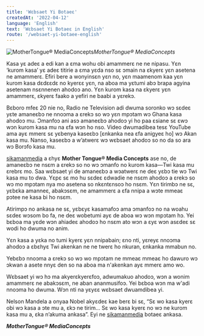 ```yaml
---
title: 'Wɛbsaet Yi Botaeɛ'
createdAt: '2022-04-12'
language: 'English'
text: 'Wɛbsaet Yi Botaeɛ in English'
route: '/websaet-yi-botaee-english'
---
```


![MotherTongue® MediaConcepts](https://firebasestorage.googleapis.com/v0/b/tinasrora.appspot.com/o/MOTHERTOUGUE%20LOGO%203D%2002.jpg?alt=media&token=893d7935-ff38-4988-bf6c-21ffc99aed0b)*MotherTongue® MediaConcepts*

Kasa yɛ adeɛ a edi kan a ɛma wohu obi amammerɛ ne ne nipasu. Yɛn ‘kurom kasa’ yɛ adeɛ titirie a ɛma yɛda nso sɛ ɔmain na ɛkyerɛ yɛn asetena ne amammerɛ. Efiri bere a wonyinsɛn yɛn no, yɛn maamenom kaa yɛn kurom kasa dɛdɛɛdɛ no kyerɛɛ yɛn, na aboa ma yɛtumi abɔ brapa agyina asetenam nsɛnnenen ahodoɔ ano. Yɛn kurom kasa na ɛkyerɛ yɛn amammerɛ, ɛkyerɛ faako a yefiri ne baabi a yɛrekɔ.

Bɛboro mfeɛ 20 nie no, Radio ne Television adi dwuma soronko wɔ sɛdeɛ yɛte amaneɛbɔ ne nnoɔma a ɛrekɔ so wɔ yɛn mpɔtam wɔ Ghana kasa ahodoɔ mu. Ɔmanfoɔ ani asɔ amaneɛbɔ ahodoɔ yi ho paa ɛsiane sɛ ɛwɔ wɔn kurom kasa mu na ɛfa wɔn ho nso. Video dwumadibea tesɛ YouTube ama ayɛ mmerɛ sɛ yɛbenya kaseɛbɔ [ɛnkanka nea ɛfa anigyeɛ ho] wɔ Akan kasa mu. Nanso, kaseɛbɔ a w’atwerɛ wɔ wɛbsaet ahodoɔ so no da so ara wɔ Borɔfo kasa mu.

[sikamanmedia](/) a ɛhyɛ **Mother Tongue® Media Concepts** ase no, de amaneɛbɔ ne nsɛm a ɛrekɔ so no wɔ ɔmanfo no kurom kasa—Twi kasa mu ɛrebrɛ mo. Saa wɛbsaet yi de amaneɛbɔ a wɔatwerɛ ne deɛ yɛbɔ tie wɔ Twi kasa mu to dwa. Yɛpɛ sɛ mo hu sɛdeɛ ɛdwadie ne nsɛm ahodoɔ a ɛrekɔ so wɔ mo mpɔtam nya mo asetena so nkɛntɛnsoɔ ho nsɛm. Yɛn tirimbɔ ne sɛ, yɛbɛka amanneɛ, abakɔsɛm, ne amammerɛ a ɛfa nnipa a wɔte mmeaɛ pɔtee ne kasa bi ho nsɛm.

Atirimpɔ no ankasa ne sɛ, yɛbɛyɛ kasamafoɔ ama ɔmanfoɔ no na woahu sɛdeɛ wɔsom bo fa, ne deɛ wobetumi ayɛ de aboa wɔ wɔn mpɔtam hɔ. Yei bɛboa ma yɛde wɔn ahiadeɛ ahodoɔ ho nsɛm ato wɔn a ɛyɛ wɔn asɛdeɛ sɛ wodi ho dwuma no anim.

Yɛn kasa a yɛka no tumi kyerɛ yɛn nnipabain; ɛno nti, yɛreyɛ nnoɔma ahodoɔ a ɛbɛhyɛ Twi akenkan ne ne twerɛ ho nkuran, ɛnkanka mmabun no.

Yebɛbɔ nnoɔma a ɛrekɔ so wɔ wo mpɔtam ne mmeaɛ mmeaɛ ho dawuro wɔ ɔkwan a asete nnyɛ den so na aboa ma n'akenkan ayɛ mmerɛ amo wo.

Wɛbsaet yi wɔ hɔ ma akyerɛkyerɛfoɔ, adwumakuo ahodoɔ, wɔn a wonim amammerɛ ne abakɔsɛm, ne aban ananmusifoɔ. Yei bɛboa wɔn ma w'adi nnoɔma ho dwuma. Wɔn nti na yɛyɛɛ wɛbsaet dwuamdibea yi.

Nelson Mandela a onyaa Nobel akyɛdeɛ kae berɛ bi sɛ, “Sɛ wo kasa kyerɛ obi wɔ kasa a ɔte mu a, ɛkɔ ne tirim... Sɛ wo kasa kyerɛ no wɔ ne kurom kasa mu a, ɛka n’akuma ankasa”. Eyi ne [sikamanmedia](/) botaeɛ ankasa.

***MotherTongue® MediaConcepts***
